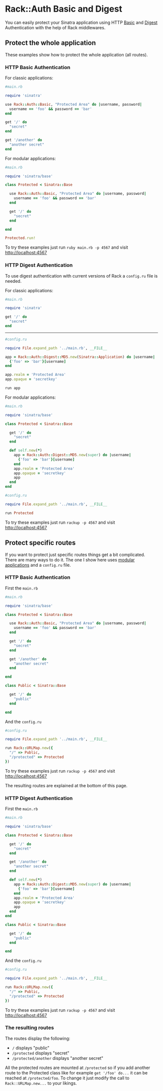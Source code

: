 # Rack::Auth Basic and Digest

You can easily protect your Sinatra application using HTTP
[Basic][httpbasic] and [Digest][httpdigest] Authentication with the
help of Rack middlewares.

## Protect the whole application

These examples show how to protect the whole application (all routes).

### HTTP Basic Authentication

For classic applications:

```ruby
#main.rb

require 'sinatra'

use Rack::Auth::Basic, "Protected Area" do |username, password|
  username == 'foo' && password == 'bar'
end

get '/' do
  "secret"
end

get '/another' do
  "another secret"
end
```

For modular applications:

```ruby
#main.rb

require 'sinatra/base'

class Protected < Sinatra::Base

  use Rack::Auth::Basic, "Protected Area" do |username, password|
    username == 'foo' && password == 'bar'
  end

  get '/' do
    "secret"
  end

end

Protected.run!
```

To try these examples just run `ruby main.rb -p 4567` and visit 
[http://localhost:4567][localhost]

### HTTP Digest Authentication

To use digest authentication with current versions of Rack a
`config.ru` file is needed.

For classic applications:

```ruby
#main.rb

require 'sinatra'

get '/' do
  "secret"
end
```

- - -

```ruby
#config.ru

require File.expand_path '../main.rb', __FILE__

app = Rack::Auth::Digest::MD5.new(Sinatra::Application) do |username|
  {'foo' => 'bar'}[username]
end

app.realm = 'Protected Area'
app.opaque = 'secretkey'

run app
```

For modular applications:

```ruby
#main.rb

require 'sinatra/base'

class Protected < Sinatra::Base

  get '/' do
    "secret"
  end

  def self.new(*)
    app = Rack::Auth::Digest::MD5.new(super) do |username|
      {'foo' => 'bar'}[username]
    end
    app.realm = 'Protected Area'
    app.opaque = 'secretkey'
    app
  end
end
```


```ruby
#config.ru

require File.expand_path '../main.rb', __FILE__

run Protected
```


To try these examples just run `rackup -p 4567` and visit
[http://localhost:4567][localhost]


## Protect specific routes

If you want to protect just specific routes things get a bit complicated. There
are many ways to do it. The one I show here uses [modular applications][modular]
and a `config.ru` file.

### HTTP Basic Authentication

First the `main.rb`

```ruby
#main.rb

require 'sinatra/base'

class Protected < Sinatra::Base

  use Rack::Auth::Basic, "Protected Area" do |username, password|
    username == 'foo' && password == 'bar'
  end

  get '/' do
    "secret"
  end

  get '/another' do
    "another secret"
  end

end

class Public < Sinatra::Base

  get '/' do
    "public"
  end

end
```

And the `config.ru`

```ruby
#config.ru

require File.expand_path '../main.rb', __FILE__

run Rack::URLMap.new({
  "/" => Public,
  "/protected" => Protected
})
```

To try these examples just run `rackup -p 4567` and visit
[http://localhost:4567][localhost]

The resulting routes are explained at the bottom of this page.

### HTTP Digest Authentication

First the `main.rb`

```ruby
#main.rb

require 'sinatra/base'

class Protected < Sinatra::Base

  get '/' do
    "secret"
  end

  get '/another' do
    "another secret"
  end

  def self.new(*)
    app = Rack::Auth::Digest::MD5.new(super) do |username|
      {'foo' => 'bar'}[username]
    end
    app.realm = 'Protected Area'
    app.opaque = 'secretkey'
    app
  end
end

class Public < Sinatra::Base

  get '/' do
    "public"
  end

end
```

And the `config.ru`

```ruby
#config.ru

require File.expand_path '../main.rb', __FILE__

run Rack::URLMap.new({
  "/" => Public,
  "/protected" => Protected
})
```

To try these examples just run `rackup -p 4567` and visit
[http://localhost:4567][localhost]


### The resulting routes

The routes display the following:

* `/` displays "public"
* `/protected` displays "secret"
* `/protected/another` displays "another secret"


All the protected routes are mounted at `/protected` so if you add
another route to the Protected class like for example 
`get '/foo' do...` it can be reached at `/protected/foo`. To 
change it just modify the call to `Rack::URLMap.new...` to your likings.

[httpbasic]: http://en.wikipedia.org/wiki/Basic_access_authentication 
[httpdigest]: http://en.wikipedia.org/wiki/Digest_access_authentication
[modular]: http://www.sinatrarb.com/intro.html#Serving%20a%20Modular%20Application
[localhost]: http://localhost:4567
